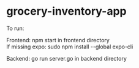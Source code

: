 # grocery-inventory-app

To run:


Frontend: npm start in frontend directory  
If missing expo: sudo npm install --global expo-cli    


Backend: go run server.go in backend directory
